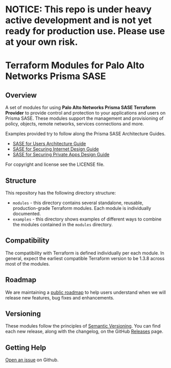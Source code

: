 # NOTICE: This repo is under heavy active development and is not yet ready for production use. Please use at your own risk.

# Terraform Modules for Palo Alto Networks Prisma SASE

## Overview

A set of modules for using **Palo Alto Networks Prisma SASE Terraform Provider** to provide control and protection
to your applications and users on Prisma SASE. These modules support the management and provisioning
of policy, objects, remote networks, services connections and more.

Examples provided try to follow along the Prisma SASE Architecture Guides.

* [SASE for Users Architecture Guide](https://www.paloaltonetworks.com/resources/guides/prisma-access-for-users-architecture-guide)
* [SASE for Securing Internet Design Guide ](https://www.paloaltonetworks.com/resources/guides/sase-securing-internet-design-guide)
* [SASE for Securing Private Apps Design Guide](https://www.paloaltonetworks.com/resources/guides/sase-securing-private-apps-design-guide)

For copyright and license see the LICENSE file.

## Structure

This repository has the following directory structure:

* `modules` - this directory contains several standalone, reusable, production-grade Terraform modules. Each module is individually documented.
* `examples` - this directory shows examples of different ways to combine the modules contained in the
  `modules` directory.

## Compatibility

The compatibility with Terraform is defined individually per each module. In general, expect the earliest compatible
Terraform version to be 1.3.8 across most of the modules.

## Roadmap

We are maintaining a [public roadmap](https://github.com/orgs/PaloAltoNetworks/projects/33/views/1) to help users understand when we will release new features, bug fixes and enhancements.

## Versioning

These modules follow the principles of [Semantic Versioning](http://semver.org/). You can find each new release,
along with the changelog, on the GitHub [Releases](https://github.com/PaloAltoNetworks/terraform-prisma-sase-modules/releases) page.

## Getting Help

[Open an issue](https://github.com/PaloAltoNetworks/terraform-sase-modules/issues) on Github.